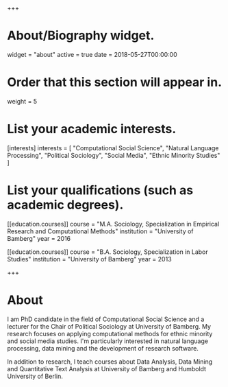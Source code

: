 +++
# About/Biography widget.
widget = "about"
active = true
date = 2018-05-27T00:00:00

# Order that this section will appear in.
weight = 5

# List your academic interests.
[interests]
  interests = [
    "Computational Social Science",
    "Natural Language Processing",
    "Political Sociology",
    "Social Media",
    "Ethnic Minority Studies"
  ]

# List your qualifications (such as academic degrees).


 [[education.courses]]
  course = "M.A. Sociology, Specialization in Empirical Research and Computational Methods"
  institution = "University of Bamberg"
  year = 2016
  
 [[education.courses]]
  course = "B.A. Sociology, Specialization in Labor Studies"
  institution = "University of Bamberg"
  year = 2013

+++

# About

I am PhD candidate in the field of Computational Social Science and a lecturer for the Chair of Political Sociology at University of Bamberg. My research focuses on applying computational methods for ethnic minority and social media studies. I'm particularly interested in natural language processing, data mining and the development of research software.

In addition to research, I teach courses about Data Analysis, Data Mining and Quantitative Text Analysis at  University of Bamberg and Humboldt University of Berlin.
